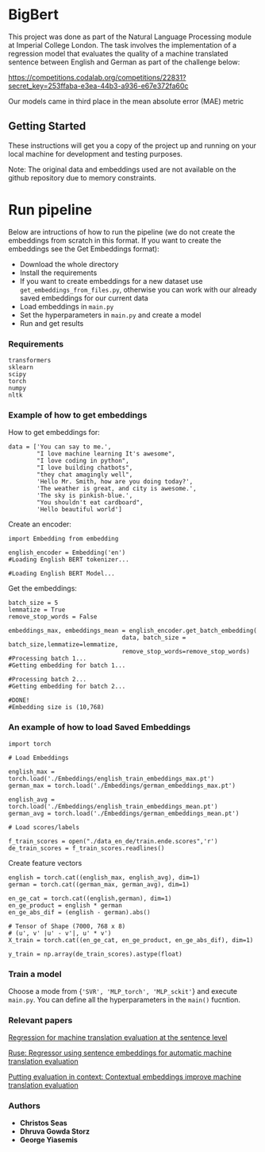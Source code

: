 # BigBert

This project was done as part of the Natural Language Processing module at Imperial 
College London. The task involves the implementation of a regression model that evaluates 
the quality of a machine translated sentence between English and German as part of the challenge below:

https://competitions.codalab.org/competitions/22831?secret_key=253ffaba-e3ea-44b3-a936-e67e372fa60c

Our models came in third place in the mean absolute error (MAE) metric
 
## Getting Started

These instructions will get you a copy of the project up and running on your local 
machine for development and testing purposes. 

Note: The original data and embeddings used are not available on the github repository due to memory constraints.

# Run pipeline

Below are intructions of how to run the pipeline (we do not create the embeddings from scratch in this format. If you want to create the embeddings see the Get Embeddings format):
* Download the whole directory 
* Install the requirements
* If you want to create embeddings for a new dataset use ```get_embeddings_from_files.py```, otherwise you can work with our already saved embeddings for our current data
* Load embeddings in ```main.py```
* Set the hyperparameters in ```main.py``` and create a model
* Run and get results

 

### Requirements

```
transformers
sklearn
scipy
torch
numpy
nltk
```

### Example of how to get embeddings

How to get embeddings for:
```
data = ['You can say to me.',
        "I love machine learning It's awesome",
        "I love coding in python",           
        "I love building chatbots",
        "they chat amagingly well",
        'Hello Mr. Smith, how are you doing today?', 
        'The weather is great, and city is awesome.', 
        'The sky is pinkish-blue.', 
        "You shouldn't eat cardboard",
        'Hello beautiful world']
```
Create an encoder:

```
import Embedding from embedding

english_encoder = Embedding('en')
#Loading English BERT tokenizer...

#Loading English BERT Model...
```

Get the embeddings:

```
batch_size = 5
lemmatize = True
remove_stop_words = False

embeddings_max, embeddings_mean = english_encoder.get_batch_embedding(
                                data, batch_size = batch_size,lemmatize=lemmatize, 
                                remove_stop_words=remove_stop_words)
#Processing batch 1...
#Getting embedding for batch 1...

#Processing batch 2...
#Getting embedding for batch 2...

#DONE!
#Embedding size is (10,768)

```
### An example of how to load Saved Embeddings

```
import torch

# Load Embeddings

english_max = torch.load('./Embeddings/english_train_embeddings_max.pt')
german_max = torch.load('./Embeddings/german_embeddings_max.pt')

english_avg = torch.load('./Embeddings/english_train_embeddings_mean.pt')
german_avg = torch.load('./Embeddings/german_embeddings_mean.pt')

# Load scores/labels

f_train_scores = open("./data_en_de/train.ende.scores",'r')
de_train_scores = f_train_scores.readlines()

```
Create feature vectors
```
english = torch.cat((english_max, english_avg), dim=1)
german = torch.cat((german_max, german_avg), dim=1)

en_ge_cat = torch.cat((english,german), dim=1)
en_ge_product = english * german
en_ge_abs_dif = (english - german).abs()

# Tensor of Shape (7000, 768 x 8)
# (u', v' |u' - v'|, u' * v')
X_train = torch.cat((en_ge_cat, en_ge_product, en_ge_abs_dif), dim=1)

y_train = np.array(de_train_scores).astype(float)

```

### Train a model

Choose a mode from {```'SVR', 'MLP_torch', 'MLP_sckit'```} and execute ```main.py```.
You can define all the hyperparameters in the ```main()``` fucntion.

### Relevant papers

[Regression for machine translation evaluation at the sentence level](https://idp.springer.com/authorize/casa?redirect_uri=https://link.springer.com/content/pdf/10.1007/s10590-008-9046-1.pdf&casa_token=hfknXfFo7osAAAAA:aaf-7G6ynHdGYxhhzuNvED0qNOmfK5UdgwPK-cCP4iwk0RY-J1svV-k7Juhwdvysyb8rWK36deqGgoxZJQ)

[Ruse: Regressor using sentence embeddings for automatic machine translation evaluation](https://www.aclweb.org/anthology/W18-6456.pdf)

[Putting evaluation in context: Contextual embeddings improve machine translation evaluation](https://www.aclweb.org/anthology/P19-1269.pdf)

### Authors

* **Christos Seas** 
* **Dhruva Gowda Storz** 
* **George Yiasemis**


